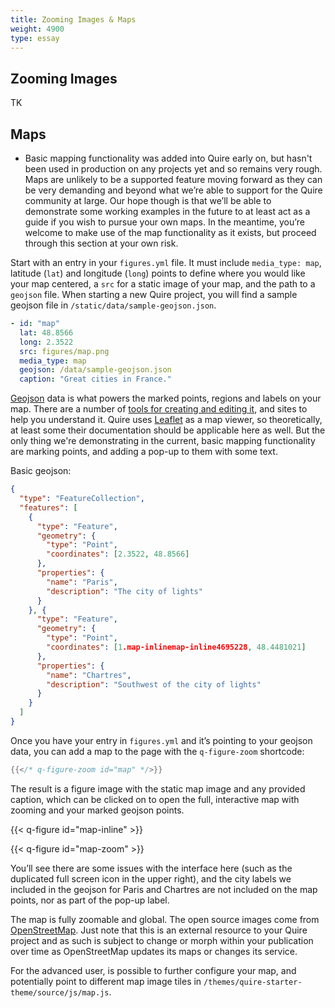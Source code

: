 ```yaml
---
title: Zooming Images & Maps
weight: 4900
type: essay
---
```


## Zooming Images

TK

## Maps

<div class="box warning">

- Basic mapping functionality was added into Quire early on, but hasn't been used in production on any projects yet and so remains very rough. Maps are unlikely to be a supported feature moving forward as they can be very demanding and beyond what we’re able to support for the Quire community at large. Our hope though is that we’ll be able to demonstrate some working examples in the future to at least act as a guide if you wish to pursue your own maps. In the meantime, you’re welcome to make use of the map functionality as it exists, but proceed through this section at your own risk.

</div>

Start with an entry in your `figures.yml` file. It must include `media_type: map`, latitude (`lat`) and longitude (`long`) points to define where you would like your map centered, a `src` for a static image of your map, and the path to a `geojson` file. When starting a new Quire project, you will find a sample geojson file in `/static/data/sample-geojson.json`.

```yaml
- id: "map"
  lat: 48.8566
  long: 2.3522
  src: figures/map.png
  media_type: map
  geojson: /data/sample-geojson.json
  caption: "Great cities in France."
```

[Geojson](https://en.wikipedia.org/wiki/GeoJSON) data is what powers the marked points, regions and labels on your map. There are a number of [tools for creating and editing it](https://geojson.io/), and sites to help you understand it. Quire uses [Leaflet](https://leafletjs.com/) as a map viewer, so theoretically, at least some their documentation should be applicable here as well. But the only thing we're demonstrating in the current, basic mapping functionality are marking points, and adding a pop-up to them with some text.

Basic geojson:

```json
{
  "type": "FeatureCollection",
  "features": [
    {
      "type": "Feature",
      "geometry": {
        "type": "Point",
        "coordinates": [2.3522, 48.8566]
      },
      "properties": {
        "name": "Paris",
        "description": "The city of lights"
      }
    }, {
      "type": "Feature",
      "geometry": {
        "type": "Point",
        "coordinates": [1.map-inlinemap-inline4695228, 48.4481021]
      },
      "properties": {
        "name": "Chartres",
        "description": "Southwest of the city of lights"
      }
    }
  ]
}
```

Once you have your entry in `figures.yml` and it’s pointing to your geojson data, you can add a map to the page with the `q-figure-zoom` shortcode:

```go
{{</* q-figure-zoom id="map" */>}}
```

The result is a figure image with the static map image and any provided caption, which can be clicked on to open the full, interactive map with zooming and your marked geojson points.

{{< q-figure id="map-inline" >}}

{{< q-figure id="map-zoom" >}}

You’ll see there are some issues with the interface here (such as the duplicated full screen icon in the upper right), and the city labels we included in the geojson for Paris and Chartres are not included on the map points, nor as part of the pop-up label.

The map is fully zoomable and global. The open source images come from [OpenStreetMap](https://www.openstreetmap.org/). Just note that this is an external resource to your Quire project and as such is subject to change or morph within your publication over time as OpenStreetMap updates its maps or changes its service.

For the advanced user, is possible to further configure your map, and potentially point to different map image tiles in `/themes/quire-starter-theme/source/js/map.js`.
